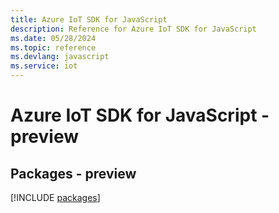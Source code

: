 ```yaml
---
title: Azure IoT SDK for JavaScript
description: Reference for Azure IoT SDK for JavaScript
ms.date: 05/28/2024
ms.topic: reference
ms.devlang: javascript
ms.service: iot
---
```

# Azure IoT SDK for JavaScript - preview
## Packages - preview
[!INCLUDE [packages](iot-index.md)]